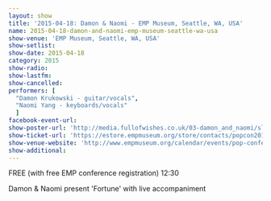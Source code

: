 ```yaml
---
layout: show
title: '2015-04-18: Damon & Naomi - EMP Museum, Seattle, WA, USA'
name: 2015-04-18-damon-and-naomi-emp-museum-seattle-wa-usa
show-venue: 'EMP Museum, Seattle, WA, USA'
show-setlist: 
show-date: 2015-04-18
category: 2015
show-radio: 
show-lastfm: 
show-cancelled: 
performers: [
  "Damon Krukowski - guitar/vocals",
  "Naomi Yang - keyboards/vocals"
  ]
facebook-event-url: 
show-poster-url: 'http://media.fullofwishes.co.uk/03-damon_and_naomi/sleeves/damon-and-naomi-fortune.jpg'
show-ticket-url: 'https://estore.empmuseum.org/store/contacts/popcon2015.asp?from=program'
show-venue-website: 'http://www.empmuseum.org/calendar/events/pop-conference-presents-damon-naomi.aspx'
show-additional: 
---
```

<p>FREE (with free EMP conference registration) 12:30</p><p>Damon & Naomi present 'Fortune' with live accompaniment</p>